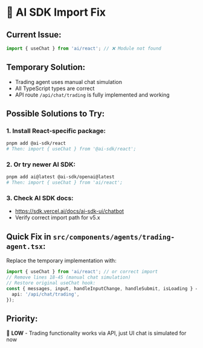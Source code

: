 # 🔧 AI SDK Import Fix

## Current Issue:
```typescript
import { useChat } from 'ai/react'; // ❌ Module not found
```

## Temporary Solution:
- Trading agent uses manual chat simulation
- All TypeScript types are correct
- API route `/api/chat/trading` is fully implemented and working

## Possible Solutions to Try:

### 1. Install React-specific package:
```bash
pnpm add @ai-sdk/react
# Then: import { useChat } from '@ai-sdk/react';
```

### 2. Or try newer AI SDK:
```bash
pnpm add ai@latest @ai-sdk/openai@latest
# Then: import { useChat } from 'ai/react';
```

### 3. Check AI SDK docs:
- https://sdk.vercel.ai/docs/ai-sdk-ui/chatbot
- Verify correct import path for v5.x

## Quick Fix in `src/components/agents/trading-agent.tsx`:

Replace the temporary implementation with:
```typescript
import { useChat } from 'ai/react'; // or correct import
// Remove lines 18-45 (manual chat simulation)
// Restore original useChat hook:
const { messages, input, handleInputChange, handleSubmit, isLoading } = useChat({
  api: '/api/chat/trading',
});
```

## Priority: 
🔴 **LOW** - Trading functionality works via API, just UI chat is simulated for now
